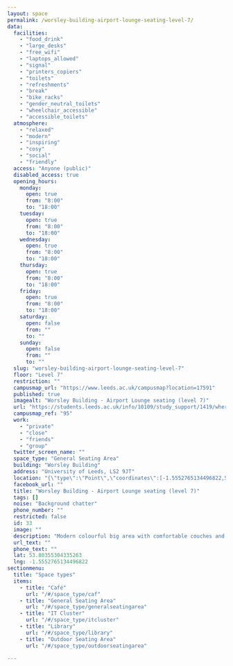 ```yaml
---
layout: space
permalink: /worsley-building-airport-lounge-seating-level-7/
data:
  facilities:
    - "food_drink"
    - "large_desks"
    - "free_wifi"
    - "laptops_allowed"
    - "signal"
    - "printers_copiers"
    - "toilets"
    - "refreshments"
    - "break"
    - "bike_racks"
    - "gender_neutral_toilets"
    - "wheelchair_accessible"
    - "accessible_toilets"
  atmosphere:
    - "relaxed"
    - "modern"
    - "inspiring"
    - "cosy"
    - "social"
    - "friendly"
  access: "Anyone (public)"
  disabled_access: true
  opening_hours:
    monday:
      open: true
      from: "8:00"
      to: "18:00"
    tuesday:
      open: true
      from: "8:00"
      to: "18:00"
    wednesday:
      open: true
      from: "8:00"
      to: "18:00"
    thursday:
      open: true
      from: "8:00"
      to: "18:00"
    friday:
      open: true
      from: "8:00"
      to: "18:00"
    saturday:
      open: false
      from: ""
      to: ""
    sunday:
      open: false
      from: ""
      to: ""
  slug: "worsley-building-airport-lounge-seating-level-7"
  floor: "Level 7"
  restriction: ""
  campusmap_url: "https://www.leeds.ac.uk/campusmap?location=17591"
  published: true
  imagealt: "Worsley Building - Airport Lounge seating (level 7)"
  url: "https://students.leeds.ac.uk/info/10109/study_support/1419/where_to_study_on_campus"
  campusmap_ref: "95"
  work:
    - "private"
    - "close"
    - "friends"
    - "group"
  twitter_screen_name: ""
  space_type: "General Seating Area"
  building: "Worsley Building"
  address: "University of Leeds, LS2 9JT"
  location: "{\"type\":\"Point\",\"coordinates\":[-1.5552765134496822,53.80355304335263]}"
  facebook_url: ""
  title: "Worsley Building - Airport Lounge seating (level 7)"
  tags: []
  noise: "Background chatter"
  phone_number: ""
  restricted: false
  id: 33
  image: ""
  description: "Modern colourful big area with comfortable couches and chairs. Vending, cash and cofee machines available as well as water fountain."
  url_text: ""
  phone_text: ""
  lat: 53.80355304335263
  lng: -1.5552765134496822
sectionmenu:
  title: "Space types"
  items:
    - title: "Café"
      url: "/#/space_type/caf"
    - title: "General Seating Area"
      url: "/#/space_type/generalseatingarea"
    - title: "IT Cluster"
      url: "/#/space_type/itcluster"
    - title: "Library"
      url: "/#/space_type/library"
    - title: "Outdoor Seating Area"
      url: "/#/space_type/outdoorseatingarea"

---
```

